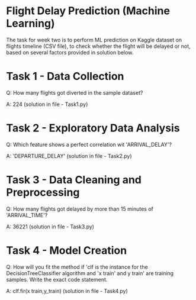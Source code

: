 # Flight Delay Prediction (Machine Learning)
The task for week two is to perform ML prediction on Kaggle dataset on flights timeline (CSV file), to check whether the flight will be delayed or not, based on several factors provided in solution below.

# Task 1 - Data Collection
Q: How many flights got diverted in the sample dataset?

A: 224 (solution in file - Task1.py)

# Task 2 - Exploratory Data Analysis
Q: Which feature shows a perfect correlation wit 'ARRIVAL_DELAY'?

A: 'DEPARTURE_DELAY' (solution in file - Task2.py)

# Task 3 - Data Cleaning and Preprocessing 
Q: How many flights got delayed by more than 15 minutes of 'ARRIVAL_TIME'?

A: 36221 (solution in file - Task3.py)

# Task 4 - Model Creation
Q: How will you fit the method if 'clf is the instance for the DecisionTreeClassifier algorithm and 'x train' and y train' are training samples. Write the exact code statement.

A: clf.fir(x train,y_train) (solution in file - Task4.py)
